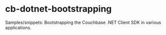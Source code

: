 # cb-dotnet-bootstrapping
Samples/snippets: Bootstrapping the Couchbase .NET Client SDK in various applications.

